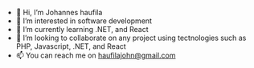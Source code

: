 - 👋 Hi, I’m Johannes haufila
- 👀 I’m interested in software development
- 🌱 I’m currently learning .NET, and React
- 💞️ I’m looking to collaborate on any project using tectnologies such as PHP, Javascript, .NET, and React
- 📫 You can reach me on haufilajohn@gmail.com
